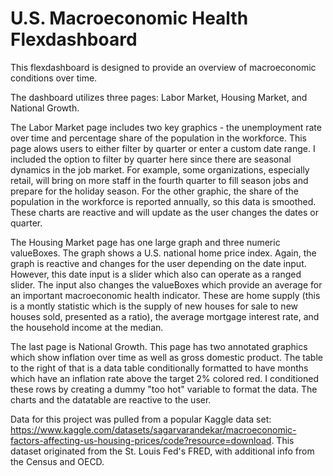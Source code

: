 # U.S. Macroeconomic Health Flexdashboard 

This flexdashboard is designed to provide an overview of macroeconomic conditions over time. 

The dashboard utilizes three pages: Labor Market, Housing Market, and National Growth. 

The Labor Market page includes two key graphics - the unemployment rate over time and percentage share of the population in the workforce. This page alows users to either filter by quarter or enter a custom date range. I included the option to filter by quarter here since there are seasonal dynamics in the job market. For example, some organizations, especially retail, will bring on more staff in the fourth quarter to fill season jobs and prepare for the holiday season. For the other graphic, the share of the population in the workforce is reported annually, so this data is smoothed. These charts are reactive and will update as the user changes the dates or quarter. 

The Housing Market page has one large graph and three numeric valueBoxes. The graph shows a U.S. national home price index. Again, the graph is reactive and changes for the user depending on the date input. However, this date input is a slider which also can operate as a ranged slider. The input also changes the valueBoxes which provide an average for an important macroeconomic health indicator. These are home supply (this is a montly statistic which is the supply of new houses for sale to new houses sold, presented as a ratio), the average mortgage interest rate, and the household income at the median. 

The last page is National Growth. This page has two annotated graphics which show inflation over time as well as gross domestic product. The table to the right of that is a data table conditionally formatted to have months which have an inflation rate above the target 2% colored red. I conditioned these rows by creating a dummy "too hot" variable to format the data. The charts and the datatable are reactive to the user. 

Data for this project was pulled from a popular Kaggle data set: https://www.kaggle.com/datasets/sagarvarandekar/macroeconomic-factors-affecting-us-housing-prices/code?resource=download. This dataset originated from the St. Louis Fed's FRED, with additional info from the Census and OECD.

